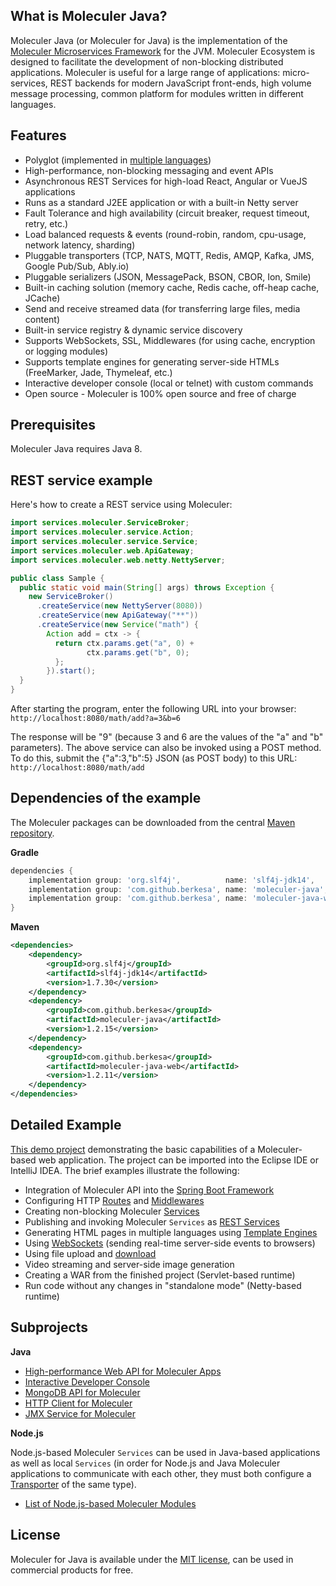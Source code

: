 ## What is Moleculer Java?

Moleculer Java (or Moleculer for Java) is the implementation of the [Moleculer Microservices Framework](http://moleculer.services/) for the JVM.
Moleculer Ecosystem is designed to facilitate the development of non-blocking distributed applications.
Moleculer is useful for a large range of applications: micro-services,
REST backends for modern JavaScript front-ends,
high volume message processing,
common platform for modules written in different languages.

## Features

- Polyglot (implemented in [multiple languages](https://github.com/moleculerjs/awesome-moleculer#polyglot-implementations))
- High-performance, non-blocking messaging and event APIs
- Asynchronous REST Services for high-load React, Angular or VueJS applications
- Runs as a standard J2EE application or with a built-in Netty server
- Fault Tolerance and high availability (circuit breaker, request timeout, retry, etc.)
- Load balanced requests & events (round-robin, random, cpu-usage, network latency, sharding)
- Pluggable transporters (TCP, NATS, MQTT, Redis, AMQP, Kafka, JMS, Google Pub/Sub, Ably.io)
- Pluggable serializers (JSON, MessagePack, BSON, CBOR, Ion, Smile)
- Built-in caching solution (memory cache, Redis cache, off-heap cache, JCache)
- Send and receive streamed data (for transferring large files, media content)
- Built-in service registry & dynamic service discovery
- Supports WebSockets, SSL, Middlewares (for using cache, encryption or logging modules)
- Supports template engines for generating server-side HTMLs (FreeMarker, Jade, Thymeleaf, etc.)
- Interactive developer console (local or telnet) with custom commands
- Open source - Moleculer is 100% open source and free of charge

## Prerequisites

Moleculer Java requires Java 8.

## REST service example

Here's how to create a REST service using Moleculer:

```java
import services.moleculer.ServiceBroker;
import services.moleculer.service.Action;
import services.moleculer.service.Service;
import services.moleculer.web.ApiGateway;
import services.moleculer.web.netty.NettyServer;

public class Sample {
  public static void main(String[] args) throws Exception {
    new ServiceBroker()
      .createService(new NettyServer(8080))
      .createService(new ApiGateway("**"))
      .createService(new Service("math") {
        Action add = ctx -> {
          return ctx.params.get("a", 0) +
                 ctx.params.get("b", 0);
          };
        }).start();
  }
}
```

After starting the program, enter the following URL into your browser:  
`http://localhost:8080/math/add?a=3&b=6`

The response will be "9" (because 3 and 6 are the values of the "a" and "b" parameters).
The above service can also be invoked using a POST method.
To do this, submit the {"a":3,"b":5} JSON (as POST body) to this URL:  
`http://localhost:8080/math/add`

## Dependencies of the example

The Moleculer packages can be downloaded from the central
[Maven repository](https://mvnrepository.com/artifact/com.github.berkesa/moleculer-java).

**Gradle**

```gradle
dependencies {
    implementation group: 'org.slf4j',          name: 'slf4j-jdk14',        version: '1.7.30'
    implementation group: 'com.github.berkesa', name: 'moleculer-java',     version: '1.2.15'
    implementation group: 'com.github.berkesa', name: 'moleculer-java-web', version: '1.2.11' 
}
```

**Maven**

```xml
<dependencies>
    <dependency>
        <groupId>org.slf4j</groupId>
        <artifactId>slf4j-jdk14</artifactId>
        <version>1.7.30</version>
    </dependency>
    <dependency>
        <groupId>com.github.berkesa</groupId>
        <artifactId>moleculer-java</artifactId>
        <version>1.2.15</version>
    </dependency>
    <dependency>
        <groupId>com.github.berkesa</groupId>
        <artifactId>moleculer-java-web</artifactId>
        <version>1.2.11</version>
    </dependency>
</dependencies>
```

## Detailed Example

[This demo project](https://moleculer-java.github.io/moleculer-spring-boot-demo/)
demonstrating the basic capabilities of a Moleculer-based web application. 
The project can be imported into the Eclipse IDE or IntelliJ IDEA.
The brief examples illustrate the following:

- Integration of Moleculer API into the [Spring Boot Framework](broker.html#create-a-service-broker)
- Configuring HTTP [Routes](moleculer-web.html#routes) and [Middlewares](moleculer-web.html#http-middlewares)
- Creating non-blocking Moleculer [Services](services.html#about-moleculer-services)
- Publishing and invoking Moleculer `Services` as [REST Services](moleculer-web.html#aliases)
- Generating HTML pages in multiple languages using [Template Engines](moleculer-web.html#template-engines)
- Using [WebSockets](moleculer-web.html#websocket-handling) (sending real-time server-side events to browsers)
- Using file upload and [download](moleculer-web.html#response-type-status-code)
- Video streaming and server-side image generation
- Creating a WAR from the finished project (Servlet-based runtime)
- Run code without any changes in "standalone mode" (Netty-based runtime)

## Subprojects

**Java**

- [High-performance Web API for Moleculer Apps](moleculer-web.html#about-api-gateway)
- [Interactive Developer Console](moleculer-repl.html#about-the-developer-console)
- [MongoDB API for Moleculer](mongo-client.html#about-mongodb-client)
- [HTTP Client for Moleculer](http-client.html#about-the-async-http-client)
- [JMX Service for Moleculer](jmx-service.html#about-the-jmx-service)

**Node.js**

Node.js-based Moleculer `Services` can be used in Java-based applications as well as local `Services`
(in order for Node.js and Java Moleculer applications to communicate with each other,
they must both configure a
[Transporter](transporters.html#types-of-transporters)
of the same type).

- [List of Node.js-based Moleculer Modules](https://moleculer.services/modules.html)

## License

Moleculer for Java is available under the [MIT license](https://tldrlegal.com/license/mit-license),
can be used in commercial products for free.